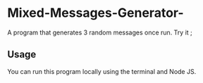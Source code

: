 # Mixed-Messages-Generator-
A program that generates 3 random messages once run. Try it ;

## Usage

You can run this program locally using the terminal and Node JS. 
